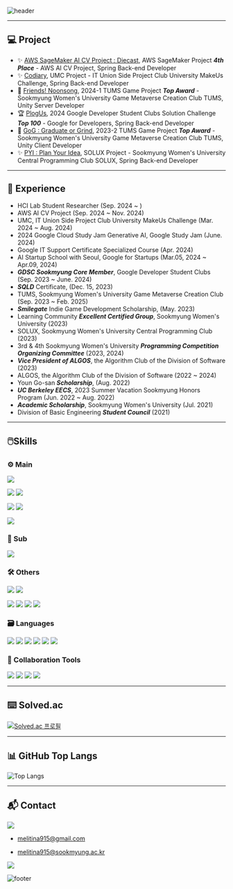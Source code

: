 <!--
## About Me
- 👋 Hi, I’m @melitina915
- 👀 I’m interested in ...
- 🌱 I’m currently learning ...
- 💞️ I’m looking to collaborate on ...
- 📫 How to reach me ...

___

![KakaoTalk_20211123_180003352](https://user-images.githubusercontent.com/90691824/142995811-83d95978-4764-445c-abdb-b95885d2ff73.jpg)
<img src="KakaoTalk_20211123_180003352.jpg" width="100" height="100">
-->



<!---
melitina915/melitina915 is a ✨ special ✨ repository because its `README.md` (this file) appears on your GitHub profile.
You can click the Preview link to take a look at your changes.
--->



![header](https://capsule-render.vercel.app/api?type=venom&color=008080&height=300&section=header&text=MELI%20(%20melitina915%20)&fontColor=97999B&animation=twinkling&fontSize=90)



---

## 💻 Project
- ✨ [AWS SageMaker AI CV Project : Diecast](https://github.com/AWS-CV-Project-3355/server), AWS SageMaker Project ***4th Place*** - AWS AI CV Project, Spring Back-end Developer
- ✨ [Codiary](https://github.com/Codiary-UMC-6th/Backend-Codiary), UMC Project - IT Union Side Project Club University MakeUs Challenge, Spring Back-end Developer
- 🥇 [Friends! Noonsong](https://github.com/Friends-noonsong/Friends_noonsong), 2024-1 TUMS Game Project ***Top Award*** - Sookmyung Women's University Game Metaverse Creation Club TUMS, Unity Server Developer
- 🏆 [PlogUs](https://github.com/plog-us/plog-us-BE), 2024 Google Developer Student Clubs Solution Challenge ***Top 100*** - Google for Developers, Spring Back-end Developer
- 🥇 [GoG : Graduate or Grind](https://github.com/TUMS-SAU/SAU-0.5), 2023-2 TUMS Game Project ***Top Award*** - Sookmyung Women's University Game Metaverse Creation Club TUMS, Unity Client Developer
- ✨ [PYI : Plan Your Idea](https://github.com/PYI-Solux/Spring_Backend), SOLUX Project - Sookmyung Women's University Central Programming Club SOLUX, Spring Back-end Developer

---

## 👣 Experience
- HCI Lab Student Researcher (Sep. 2024 ~ )
- AWS AI CV Project (Sep. 2024 ~ Nov. 2024)
- UMC, IT Union Side Project Club University MakeUs Challenge (Mar. 2024 ~ Aug. 2024)
- 2024 Google Cloud Study Jam Generative AI, Google Study Jam (June. 2024)
- Google IT Support Certificate Specialized Course (Apr. 2024)
- AI Startup School with Seoul, Google for Startups (Mar.05, 2024 ~ Apr.09, 2024)
- ***GDSC Sookmyung Core Member***, Google Developer Student Clubs (Sep. 2023 ~ June. 2024)
- ***SQLD*** Certificate, (Dec. 15, 2023)
- TUMS, Sookmyung Women's University Game Metaverse Creation Club (Sep. 2023 ~ Feb. 2025)
- ***Smilegate*** Indie Game Development Scholarship, (May. 2023)
- Learning Community ***Excellent Certified Group***, Sookmyung Women's University (2023)
- SOLUX, Sookmyung Women's University Central Programming Club (2023)
- 3rd & 4th Sookmyung Women's University ***Programming Competition Organizing Committee*** (2023, 2024)
- ***Vice President of ALGOS***, the Algorithm Club of the Division of Software (2023)
- ALGOS, the Algorithm Club of the Division of Software (2022 ~ 2024)
- Youn Go-san ***Scholarship***, (Aug. 2022)
- ***UC Berkeley EECS***, 2023 Summer Vacation Sookmyung Honors Program (Jun. 2022 ~ Aug. 2022)
- ***Academic Scholarship***, Sookmyung Women's University (Jul. 2021)
- Division of Basic Engineering ***Student Council*** (2021)

---

## 🖱️Skills

### ⚙️ Main

![](https://img.shields.io/badge/Spring-6DB33F?style=for-the-badge&logo=spring&logoColor=white)



![](https://img.shields.io/badge/Amazon_AWS-FF9900?style=for-the-badge&logo=amazonaws&logoColor=white)
![](https://img.shields.io/badge/Google_Cloud-4285F4?style=for-the-badge&logo=google-cloud&logoColor=white)

![](https://img.shields.io/badge/MariaDB-003545?style=for-the-badge&logo=mariadb&logoColor=white)
![](https://img.shields.io/badge/MySQL-005C84?style=for-the-badge&logo=mysql&logoColor=white)

![](https://img.shields.io/badge/docker-%230db7ed.svg?style=for-the-badge&logo=docker&logoColor=white)

### 🔧 Sub

![](https://img.shields.io/badge/Unity-100000?style=for-the-badge&logo=unity&logoColor=white)

### 🛠️ Others

![](https://img.shields.io/badge/Node.js-43853D?style=for-the-badge&logo=node.js&logoColor=white)
![](https://img.shields.io/badge/MongoDB-4EA94B?style=for-the-badge&logo=mongodb&logoColor=white)

![](https://img.shields.io/badge/HTML5-E34F26?style=for-the-badge&logo=html5&logoColor=white)
![](https://img.shields.io/badge/JavaScript-F7DF1E?style=for-the-badge&logo=JavaScript&logoColor=white)
![](https://img.shields.io/badge/CSS3-1572B6?style=for-the-badge&logo=css3&logoColor=white)
![](https://img.shields.io/badge/PHP-777BB4?style=for-the-badge&logo=php&logoColor=white)

### 🗃️ Languages

![](https://img.shields.io/badge/Python-14354C?style=for-the-badge&logo=python&logoColor=white)
![](https://img.shields.io/badge/C-00599C?style=for-the-badge&logo=c&logoColor=white)
![](https://img.shields.io/badge/C%2B%2B-00599C?style=for-the-badge&logo=c%2B%2B&logoColor=white)
![](https://img.shields.io/badge/C%23-239120?style=for-the-badge&logo=c-sharp&logoColor=white)
![](https://img.shields.io/badge/Java-ED8B00?style=for-the-badge&logo=openjdk&logoColor=white)
![](https://img.shields.io/badge/Linux-FCC624?style=for-the-badge&logo=linux&logoColor=black)


### 🧰 Collaboration Tools

![](https://img.shields.io/badge/GitHub-100000?style=for-the-badge&logo=github&logoColor=white)
![](https://img.shields.io/badge/Notion-000000?style=for-the-badge&logo=notion&logoColor=white)
![](https://img.shields.io/badge/Figma-F24E1E?style=for-the-badge&logo=figma&logoColor=white)
![](https://img.shields.io/badge/Miro-050038?style=for-the-badge&logo=Miro&logoColor=white)

---

## ⌨️ Solved.ac

[![Solved.ac
프로필](http://mazassumnida.wtf/api/v2/generate_badge?boj=melitina915)](https://solved.ac/profile/melitina915)

---

## 📊 GitHub Top Langs

![Top Langs](https://github-readme-stats.vercel.app/api/top-langs/?username=melitina915&hide_progress=true&theme=highcontrast)

---

## 📬 Contact

[![](https://img.shields.io/badge/Gmail-D14836?style=for-the-badge&logo=gmail&logoColor=white)](mailto:melitina915@sookmyung.ac.kr)

- melitina915@gmail.com

- melitina915@sookmyung.ac.kr

[![](https://img.shields.io/badge/Instagram-E4405F?style=for-the-badge&logo=instagram&logoColor=white)](https://www.instagram.com/meli.younchen_0915/)



<!--
[![Anurag's GitHub stats](https://github-readme-stats.vercel.app/api?username=melitina915)](https://github.com/anuraghazra/github-readme-stats)
-->



![footer](https://capsule-render.vercel.app/api?type=venom&section=footer)
